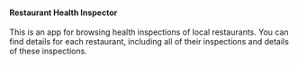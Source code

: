 #### Restaurant Health Inspector

This is an app for browsing health inspections of local restaurants. You can find details for each restaurant, including all of their inspections and details of these inspections.
